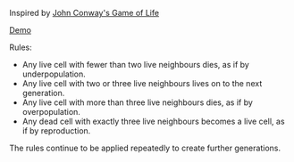 Inspired by [John Conway's Game of Life](https://en.wikipedia.org/wiki/Conway%27s_Game_of_Life) 

[Demo](https://build-78guqr1yf.now.sh/#)

Rules:

- Any live cell with fewer than two live neighbours dies, as if by underpopulation.
- Any live cell with two or three live neighbours lives on to the next generation.
- Any live cell with more than three live neighbours dies, as if by overpopulation.
- Any dead cell with exactly three live neighbours becomes a live cell, as if by reproduction.

The rules continue to be applied repeatedly to create further generations.
